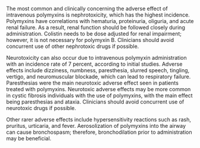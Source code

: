 The most common and clinically concerning the adverse effect of intravenous polymyxins is nephrotoxicity, which has the highest incidence. Polymyxins have correlations with hematuria, proteinuria, oliguria, and acute renal failure. As a result, renal function should be followed closely during administration. Colistin needs to be dose adjusted for renal impairment; however, it is not necessary for polymyxin B. Clinicians should avoid concurrent use of other nephrotoxic drugs if possible.

Neurotoxicity can also occur due to intravenous polymyxin administration with an incidence rate of 7 percent, according to initial studies. Adverse effects include dizziness, numbness, paresthesia, slurred speech, tingling, vertigo, and neuromuscular blockade, which can lead to respiratory failure. Paresthesias were the main neurotoxic adverse effect seen in patients treated with polymyxins. Neurotoxic adverse effects may be more common in cystic fibrosis individuals with the use of polymyxins, with the main effect being paresthesias and ataxia. Clinicians should avoid concurrent use of neurotoxic drugs if possible.

Other rarer adverse effects include hypersensitivity reactions such as rash, pruritus, urticaria, and fever. Aerosolization of polymyxins into the airway can cause bronchospasm; therefore, bronchodilation prior to administration may be beneficial.